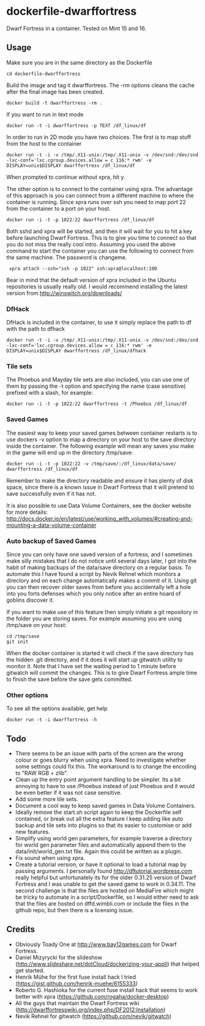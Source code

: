 dockerfile-dwarffortress
========================

Dwarf Fortress in a container. Tested on Mint 15 and 16.

Usage
-----

Make sure you are in the same directory as the Dockerfile

    cd dockerfile-dwarffortress

Build the image and tag it dwarffortress. The -rm options cleans the cache after the final image has been created.

    docker build -t dwarffortress -rm .

If you want to run in text mode

    docker run -t -i dwarffortress -p TEXT /df_linux/df

In order to run in 2D mode you have two choices. The first is to map stuff from the host to the container

    docker run -t -i -v /tmp/.X11-unix:/tmp/.X11-unix -v /dev/snd:/dev/snd -lxc-conf='lxc.cgroup.devices.allow = c 116:* rwm' -e DISPLAY=unix$DISPLAY dwarffortress /df_linux/df

When prompted to continue without xpra, hit y.

The other option is to connect to the container using xpra. The advantage of this approach is you can connect from a different machine to where the container is running. Since xpra runs over ssh you need to map port 22 from the container to a port on your host.

    docker run -i -t -p 1022:22 dwarffortress /df_linux/df

Both sshd and xpra will be started, and then it will wait for you to hit a key before launching Dwarf Fortress. This is to give you time to connect so that you do not miss the really cool intro. Assuming you used the above command to start the container you can use the following to connect from the same machine. The password is changeme.

     xpra attach --ssh="ssh -p 1022" ssh:xpra@localhost:100

Bear in mind that the default version of xpra included in the Ubuntu repositories is usually really old. I would recommend installing the latest version from http://winswitch.org/downloads/

### DfHack ###

DfHack is included in the container, to use it simply replace the path to df with the path to dfhack

    docker run -t -i -v /tmp/.X11-unix:/tmp/.X11-unix -v /dev/snd:/dev/snd -lxc-conf='lxc.cgroup.devices.allow = c 116:* rwm' -e DISPLAY=unix$DISPLAY dwarffortress /df_linux/dfhack

### Tile sets ###

The Phoebus and Mayday tile sets are also included, you can use one of them by passing the -t option and specifying the name (case sensitive) prefixed with a slash, for example:

    docker run -i -t -p 1022:22 dwarffortress -t /Phoebus /df_linux/df

### Saved Games ###

The easiest way to keep your saved games between container restarts is to use dockers -v option to map a directory on your host to the save directory inside the container. The following example will mean any saves you make in the game will end up in the directory /tmp/save:

    docker run -i -t -p 1022:22 -v /tmp/save/:/df_linux/data/save/ dwarffortress /df_linux/df

Remember to make the directory readable and ensure it has plenty of disk space, since there is a known issue in Dwarf Fortress that it will pretend to save successfully even if it has not.

It is also possible to use Data Volume Containers, see the docker website for more details: http://docs.docker.io/en/latest/use/working_with_volumes/#creating-and-mounting-a-data-volume-container

### Auto backup of Saved Games ###

Since you can only have one saved version of a fortress, and I sometimes make silly mistakes that I do not notice until several days later, I got into the habit of making backups of the data/save directory on a regular basis. To automate this I have found a script by Nevik Rehnel which monitors a directory and on each change automatically makes a commit of it. Using git you can then recover older saves from before you accidentally left a hole into you forts defenses which you only notice after an entire hoard of goblins discover it.

If you want to make use of this feature then simply initiate a git repository in the folder you are storing saves. For example assuming you are using /tmp/save on your host:

    cd /tmp/save
    git init

When the docker container is started it will check if the save directory has the hidden .git directory, and if it does it will start up gitwatch utility to monitor it. Note that I have set the waiting period to 1 minute before gitwatch will commit the changes. This is to give Dwarf Fortress ample time to finish the save before the save gets committed.

### Other options ###

To see all the options available, get help

    docker run -t -i dwarffortress -h

Todo
----

* There seems to be an issue with parts of the screen are the wrong colour or goes blurry when using xpra. Need to investigate whether some settings could fix this. The workaround is to change the encoding to "RAW RGB + zlib".
* Clean up the entry point argument handling to be simpler. Its a bit annoying to have to use /Phoebus instead of just Phoebus and it would be even better if it was not case sensitive.
* Add some more tile sets.
* Document a cool way to keep saved games in Data Volume Containers.
* Ideally remove the start.sh script again to keep the Dockerfile self contained, or break out all the extra feature I keep adding like auto backup and tile sets into plugins so that its easier to customise or add new features.
* Simplify using world gen parameters, for example traverse a directory for world gen parameter files and automatically append them to the data/init/world_gen.txt file. Again this could be written as a plugin.
* Fix sound when using xpra.
* Create a tutorial version, or have it optional to load a tutorial map by passing arguments. I personally found http://dftutorial.wordpress.com really helpful but unfortunately its for the older 0.31.25 version of Dwarf Fortress and I was unable to get the saved game to work in 0.34.11. The second challenge is that the files are hosted on MediaFire which might be tricky to automate in a script/Dockerfile, so I would either need to ask that the files are hosted on dffd.wimbli.com or include the files in the github repo, but then there is a licensing issue.

Credits
-------

* Obviously Toady One at http://www.bay12games.com for Dwarf Fortress.
* Daniel Mizyrycki for the slideshow (http://www.slideshare.net/dotCloud/dockerizing-your-appli) that helped get started.
* Henrik Mühe for the first fuse install hack I tried (https://gist.github.com/henrik-muehe/6155333)
* Roberto G. Hashioka for the current fuse install hack that seems to work better with xpra (https://github.com/rogaha/docker-desktop)
* All the guys that maintain the Dwarf Fortress wiki (http://dwarffortresswiki.org/index.php/DF2012:Installation)
* Nevik Rehnel for gitwatch (https://github.com/nevik/gitwatch)
